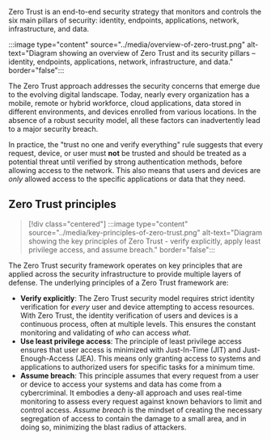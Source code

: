 Zero Trust is an end-to-end security strategy that monitors and controls the six main pillars of security: identity, endpoints, applications, network, infrastructure, and data.

:::image type="content" source="../media/overview-of-zero-trust.png" alt-text="Diagram showing an overview of Zero Trust and its security pillars – identity, endpoints, applications, network, infrastructure, and data." border="false":::

The Zero Trust approach addresses the security concerns that emerge due to the evolving digital landscape. Today, nearly every organization has a mobile, remote or hybrid workforce, cloud applications, data stored in different environments, and devices enrolled from various locations. In the absence of a robust security model, all these factors can inadvertently lead to a major security breach.

In practice, the "trust no one and verify everything" rule suggests that every request, device, or user must **not** be trusted and should be treated as a potential threat until verified by strong authentication methods, before allowing access to the network. This also means that users and devices are _only_ allowed access to the specific applications or data that they need.

## Zero Trust principles

> [!div class="centered"]
> :::image type="content" source="../media/key-principles-of-zero-trust.png" alt-text="Diagram showing the key principles of Zero Trust - verify explicitly, apply least privilege access, and assume breach." border="false":::

The Zero Trust security framework operates on key principles that are applied across the security infrastructure to provide multiple layers of defense. The underlying principles of a Zero Trust framework are:

- **Verify explicitly**: The Zero Trust security model requires strict identity verification for _every_ user and device attempting to access resources. With Zero Trust, the identity verification of users and devices is a continuous process, often at multiple levels. This ensures the constant monitoring and validating of _who_ can access _what_.
- **Use least privilege access**: The principle of least privilege access ensures that user access is minimized with Just-In-Time (JIT) and Just-Enough-Access (JEA). This means only granting access to systems and applications to authorized users for specific tasks for a minimum time.
- **Assume breach**: This principle assumes that every request from a user or device to access your systems and data has come from a cybercriminal. It embodies a deny-all approach and uses real-time monitoring to assess every request against known behaviors to limit and control access. _Assume breach_ is the mindset of creating the necessary segregation of access to contain the damage to a small area, and in doing so, minimizing the blast radius of attackers.
